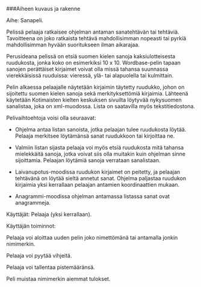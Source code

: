 ﻿###Aiheen kuvaus ja rakenne


Aihe: Sanapeli. 

Pelissä pelaaja ratkaisee ohjelman antaman sanatehtävän tai tehtäviä. Tavoitteena on joko ratkaista tehtävä mahdollisimman nopeasti tai pyrkiä mahdollisimman hyvään suoritukseen ilman aikarajaa.

Perusideana pelissä on etsiä suomen kielen sanoja kaksiulotteisesta ruudukosta, jonka koko on esimerkiksi 10 x 10. Wordbase-pelin tapaan sanojen perättäiset kirjaimet voivat olla missä tahansa suunnassa vierekkäisissä ruuduissa: vieressä, ylä- tai alapuolella tai kulmittain.

Pelin alkaessa pelaajalle näytetään kirjaimin täytetty ruudukko, johon on sijoitettu suomen kielen sanoja sekä merkityksettömiä kirjaimia. Lähteenä käytetään Kotimaisten kielten  keskuksen sivuilta löytyvää nykysuomen sanalistaa, joka on xml-muodossa. Lista on saatavilla myös tekstitiedostona.

Pelivaihtoehtoja voisi olla seuraavat:

- Ohjelma antaa listan sanoista, jotka pelaajan tulee ruudukosta löytää. Pelaaja merkitsee löytämänsä sanat ruudukkoon tai kirjoittaa ne.

- Valmiin listan sijasta pelaaja voi myös etsiä ruudukosta mitä tahansa mielekkäitä sanoja, jotka voivat siis olla muitakin kuin ohjelman sinne sijoittamia. Pelaajan löytämiä sanoja verrataan sanalistaan.

- Laivanupotus-moodissa ruudukon kirjaimet on peitetty, ja pelaajan tehtävänä on löytää sieltä annetut sanat. Ohjelma paljastaa ruudukon kirjaimia yksi kerrallaan pelaajan antamien koordinaattien mukaan.

- Anagrammi-moodissa ohjelman antamassa listassa sanat ovat anagrammeja.


Käyttäjät: Pelaaja (yksi kerrallaan).

Käyttäjän toiminnot:

Pelaaja voi aloittaa uuden pelin joko nimettömänä tai antamalla jonkin nimimerkin.

Pelaaja voi pyytää vihjeitä.

Pelaaja voi tallentaa pistemääränsä.

Peli muistaa nimimerkin aiemmat tulokset.